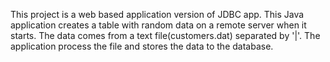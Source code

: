 This project is a web based application version of JDBC app. This Java application creates a table with random data on a remote server when it starts. The data comes from a text  file(customers.dat) separated by '|'. The application process the file and stores the data to the database.

